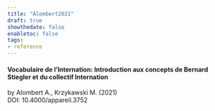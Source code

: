 ```yaml
---
title: "Alombert2021"
draft: true
showthedate: false
enabletoc: false
tags:
- reference
---
```


#### **Vocabulaire de l’Internation: Introduction aux concepts de Bernard Stiegler et du collectif Internation**     
by Alombert A., Krzykawski M. (2021)         
DOI: 10.4000/appareil.3752     


